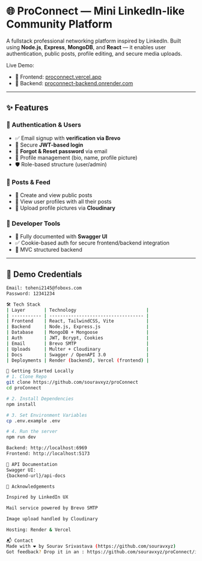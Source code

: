 # 🌐 ProConnect — Mini LinkedIn-like Community Platform

A fullstack professional networking platform inspired by LinkedIn. Built using **Node.js**, **Express**, **MongoDB**, and **React** — it enables user authentication, public posts, profile editing, and secure media uploads.

Live Demo:
- 🔗 Frontend: [proconnect.vercel.app](https://pro-connect-cdbh9vtbl-souravs-projects-8b5fe9f7.vercel.app)
- 🔗 Backend: [proconnect-backend.onrender.com](https://proconnect-backend-7dxu.onrender.com)

---

## ✨ Features

### 👤 Authentication & Users
- ✅ Email signup with **verification via Brevo**
- 🔐 Secure **JWT-based login**
- 🔁 **Forgot & Reset password** via email
- 📝 Profile management (bio, name, profile picture)
- 🛡️ Role-based structure (user/admin)

### 📝 Posts & Feed
- 📢 Create and view public posts
- 🧾 View user profiles with all their posts
- 📸 Upload profile pictures via **Cloudinary**

### 🧪 Developer Tools
- 📄 Fully documented with **Swagger UI**
- ✅ Cookie-based auth for secure frontend/backend integration
- 📁 MVC structured backend

---

## 📸 Demo Credentials

```bash
Email: toheni2145@foboxs.com
Password: 12341234

🛠️ Tech Stack
| Layer       | Technology                          |
| ----------- | ----------------------------------- |
| Frontend    | React, TailwindCSS, Vite            |
| Backend     | Node.js, Express.js                 |
| Database    | MongoDB + Mongoose                  |
| Auth        | JWT, Bcrypt, Cookies                |
| Email       | Brevo SMTP                          |
| Uploads     | Multer + Cloudinary                 |
| Docs        | Swagger / OpenAPI 3.0               |
| Deployments | Render (backend), Vercel (frontend) |

🚀 Getting Started Locally
# 1. Clone Repo
git clone https://github.com/souravxyz/proConnect
cd proConnect

# 2. Install Dependencies
npm install

# 3. Set Environment Variables
cp .env.example .env

# 4. Run the server
npm run dev

Backend: http://localhost:6969
Frontend: http://localhost:5173

🧪 API Documentation
Swagger UI:
{backend-url}/api-docs

🙌 Acknowledgements

Inspired by LinkedIn UX

Mail service powered by Brevo SMTP

Image upload handled by Cloudinary

Hosting: Render & Vercel

📬 Contact
Made with ❤️ by Sourav Srivastava (https://github.com/souravxyz)
Got feedback? Drop it in an : https://github.com/souravxyz/proConnect/issues!